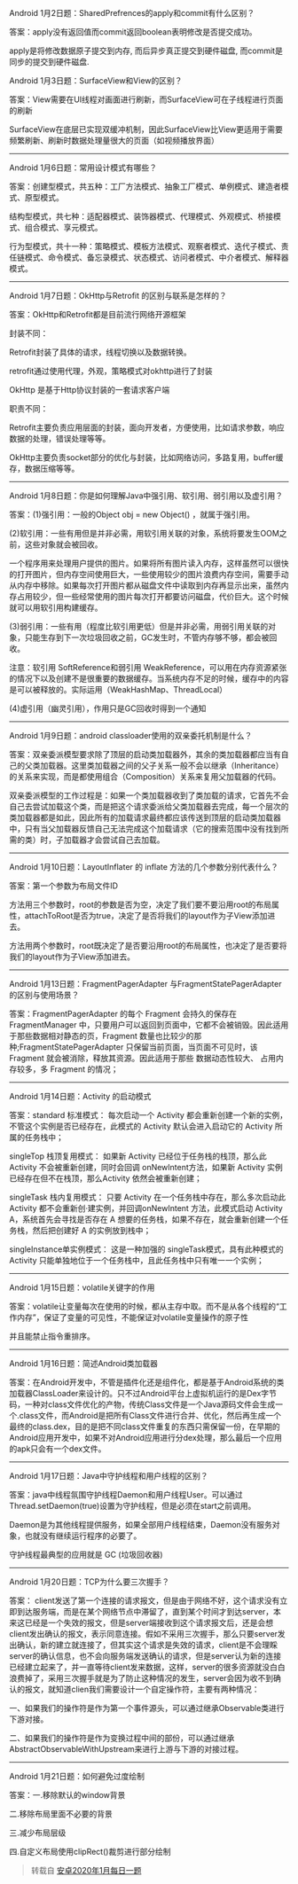 
Android 1月2日题：SharedPrefrences的apply和commit有什么区别？



答案：apply没有返回值而commit返回boolean表明修改是否提交成功。

apply是将修改数据原子提交到内存, 而后异步真正提交到硬件磁盘, 而commit是同步的提交到硬件磁盘.

 

Android 1月3日题：SurfaceView和View的区别？


答案：View需要在UI线程对画面进行刷新，而SurfaceView可在子线程进行页面的刷新

SurfaceView在底层已实现双缓冲机制，因此SurfaceView比View更适用于需要频繁刷新、刷新时数据处理量很大的页面（如视频播放界面）

 ---

Android 1月6日题：常用设计模式有哪些？

答案：创建型模式，共五种：工厂方法模式、抽象工厂模式、单例模式、建造者模式、原型模式。

结构型模式，共七种：适配器模式、装饰器模式、代理模式、外观模式、桥接模式、组合模式、享元模式。

行为型模式，共十一种：策略模式、模板方法模式、观察者模式、迭代子模式、责任链模式、命令模式、备忘录模式、状态模式、访问者模式、中介者模式、解释器模式。


---
 

Android 1月7日题：OkHttp与Retrofit 的区别与联系是怎样的？



答案：OkHttp和Retrofit都是目前流行网络开源框架

封装不同：

Retrofit封装了具体的请求，线程切换以及数据转换。

retrofit通过使用代理，外观，策略模式对okhttp进行了封装

OkHttp 是基于Http协议封装的一套请求客户端

职责不同：

Retrofit主要负责应用层面的封装，面向开发者，方便使用，比如请求参数，响应数据的处理，错误处理等等。

OkHttp主要负责socket部分的优化与封装，比如网络访问，多路复用，buffer缓存，数据压缩等等。

 ---

Android 1月8日题：你是如何理解Java中强引用、软引用、弱引用以及虚引用？



答案：(1)强引用：一般的Object obj = new Object() ，就属于强引用。


(2)软引用：一些有用但是并非必需，用软引用关联的对象，系统将要发生OOM之前，这些对象就会被回收。

一个程序用来处理用户提供的图片。如果将所有图片读入内存，这样虽然可以很快的打开图片，但内存空间使用巨大，一些使用较少的图片浪费内存空间，需要手动从内存中移除。如果每次打开图片都从磁盘文件中读取到内存再显示出来，虽然内存占用较少，但一些经常使用的图片每次打开都要访问磁盘，代价巨大。这个时候就可以用软引用构建缓存。

(3)弱引用：一些有用（程度比软引用更低）但是并非必需，用弱引用关联的对象，只能生存到下一次垃圾回收之前，GC发生时，不管内存够不够，都会被回收。

注意：软引用 SoftReference和弱引用 WeakReference，可以用在内存资源紧张的情况下以及创建不是很重要的数据缓存。当系统内存不足的时候，缓存中的内容是可以被释放的。实际运用（WeakHashMap、ThreadLocal）

(4)虚引用（幽灵引用），作用只是GC回收时得到一个通知


 ---

Android 1月9日题：android classloader使用的双亲委托机制是什么？



答案：双亲委派模型要求除了顶层的启动类加载器外，其余的类加载器都应当有自己的父类加载器。这里类加载器之间的父子关系一般不会以继承（Inheritance）的关系来实现，而是都使用组合（Composition）关系来复用父加载器的代码。


双亲委派模型的工作过程是：如果一个类加载器收到了类加载的请求，它首先不会自己去尝试加载这个类，而是把这个请求委派给父类加载器去完成，每一个层次的类加载器都是如此，因此所有的加载请求最终都应该传送到顶层的启动类加载器中，只有当父加载器反馈自己无法完成这个加载请求（它的搜索范围中没有找到所需的类）时，子加载器才会尝试自己去加载。

 ---

Android 1月10日题：LayoutInflater 的 inflate 方法的几个参数分别代表什么？


答案：第一个参数为布局文件ID

方法用三个参数时，root的参数是否为空，决定了我们要不要沿用root的布局属性，attachToRoot是否为true，决定了是否将我们的layout作为子View添加进去。

方法用两个参数时，root既决定了是否要沿用root的布局属性，也决定了是否要将我们的layout作为子View添加进去。

 ---

Android 1月13日题：FragmentPagerAdapter 与FragmentStatePagerAdapter 的区别与使用场景？



答案：FragmentPagerAdapter 的每个 Fragment 会持久的保存在 FragmentManager 中，只要用户可以返回到页面中，它都不会被销毁。因此适用于那些数据相对静态的页，Fragment 数量也比较少的那种;FragmentStatePagerAdapter 只保留当前页面，当页面不可见时，该 Fragment 就会被消除，释放其资源。因此适用于那些 数据动态性较大、 占用内存较多，多 Fragment 的情况；

 ---

 Android 1月14日题：Activity 的启动模式

答案：standard 标准模式： 每次启动一个 Activity 都会重新创建一个新的实例，不管这个实例是否已经存在，此模式的 Activity 默认会进入启动它的 Activity 所属的任务栈中；

singleTop 栈顶复用模式： 如果新 Activity 已经位于任务栈的栈顶，那么此 Activity 不会被重新创建，同时会回调 onNewIntent方法，如果新 Activity 实例已经存在但不在栈顶，那么Activity 依然会被重新创建；

singleTask 栈内复用模式： 只要 Activity 在一个任务栈中存在，那么多次启动此 Activity 都不会重新创·建实例，并回调onNewIntent 方法，此模式启动 Activity A，系统首先会寻找是否存在 A 想要的任务栈，如果不存在，就会重新创建一个任务栈，然后把创建好 A 的实例放到栈中；

singleInstance单实例模式： 这是一种加强的 singleTask模式，具有此种模式的 Activity 只能单独地位于一个任务栈中，且此任务栈中只有唯一一个实例；

 ---

Android 1月15日题：volatile关键字的作用

答案：volatile让变量每次在使用的时候，都从主存中取。而不是从各个线程的“工作内存”，保证了变量的可见性，不能保证对volatile变量操作的原子性

并且能禁止指令重排序。

 ---

Android 1月16日题：简述Android类加载器


答案：在Android开发中，不管是插件化还是组件化，都是基于Android系统的类加载器ClassLoader来设计的。只不过Android平台上虚拟机运行的是Dex字节码，一种对class文件优化的产物，传统Class文件是一个Java源码文件会生成一个.class文件，而Android是把所有Class文件进行合并、优化，然后再生成一个最终的class.dex，目的是把不同class文件重复的东西只需保留一份，在早期的Android应用开发中，如果不对Android应用进行分dex处理，那么最后一个应用的apk只会有一个dex文件。

 ---

Android 1月17日题：Java中守护线程和用户线程的区别？

答案：java中线程氛围守护线程Daemon和用户线程User。可以通过Thread.setDaemon(true)设置为守护线程，但是必须在start之前调用。

Daemon是为其他线程提供服务，如果全部用户线程结束，Daemon没有服务对象，也就没有继续运行程序的必要了。

守护线程最典型的应用就是 GC (垃圾回收器)

 ---

Android 1月20日题：TCP为什么要三次握手？

答案： client发送了第一个连接的请求报文，但是由于网络不好，这个请求没有立即到达服务端，而是在某个网络节点中滞留了，直到某个时间才到达server，本来这已经是一个失效的报文，但是server端接收到这个请求报文后，还是会想client发出确认的报文，表示同意连接。假如不采用三次握手，那么只要server发出确认，新的建立就连接了，但其实这个请求是失效的请求，client是不会理睬server的确认信息，也不会向服务端发送确认的请求，但是server认为新的连接已经建立起来了，并一直等待client发来数据，这样，server的很多资源就没白白浪费掉了，采用三次握手就是为了防止这种情况的发生，server会因为收不到确认的报文，就知道clien我们需要设计一个自定操作符，主要有两种情况：

一、如果我们的操作符是作为第一个事件源头，可以通过继承Observable类进行下游对接。

二、如果我们的操作符是作为变换过程中间的部份，可以通过继承AbstractObservableWithUpstream来进行上游与下游的对接过程。

 ---

Android 1月21日题：如何避免过度绘制

答案：一.移除默认的window背景

二.移除布局里面不必要的背景

三.减少布局层级

四.自定义布局使用clipRect()裁剪进行部分绘制

 
> 转载自   [安卓2020年1月每日一题](https://mp.weixin.qq.com/s?__biz=MzU2NTcwMTU0OQ==&mid=100004510&idx=1&sn=5872555bbf673a8be1d5911b0c154cb5)